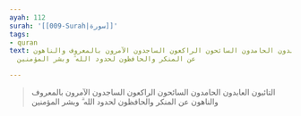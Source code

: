 ```yaml
---
ayah: 112
surah: '[[009-Surah|سورة]]'
tags:
- quran
text: التائبون العابدون الحامدون السائحون الراكعون الساجدون الآمرون بالمعروف والناهون
  عن المنكر والحافظون لحدود الله ۗ وبشر المؤمنين

---
```

> التائبون العابدون الحامدون السائحون الراكعون الساجدون الآمرون بالمعروف والناهون عن المنكر والحافظون لحدود الله ۗ وبشر المؤمنين
